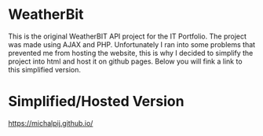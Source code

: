 # WeatherBit

This is the original WeatherBIT API project for the IT Portfolio. The project was made using AJAX and PHP. Unfortunately I ran into some problems that prevented me from hosting the website, this is why I decided to simplify the project into html and host it on github pages. Below you will fink a link to this simplified version.


# Simplified/Hosted Version

https://michalpij.github.io/

